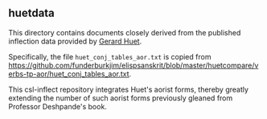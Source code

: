 ## huetdata

This directory contains documents closely derived from the published 
inflection data provided by [Gerard Huet](https://sanskrit.inria.fr/DATA/XML/).

Specifically, the file `huet_conj_tables_aor.txt` is copied from
https://github.com/funderburkjim/elispsanskrit/blob/master/huetcompare/verbs-tp-aor/huet_conj_tables_aor.txt.

This csl-inflect repository integrates Huet's aorist forms, thereby greatly
extending the number of such aorist forms previously gleaned from 
Professor Deshpande's book.
